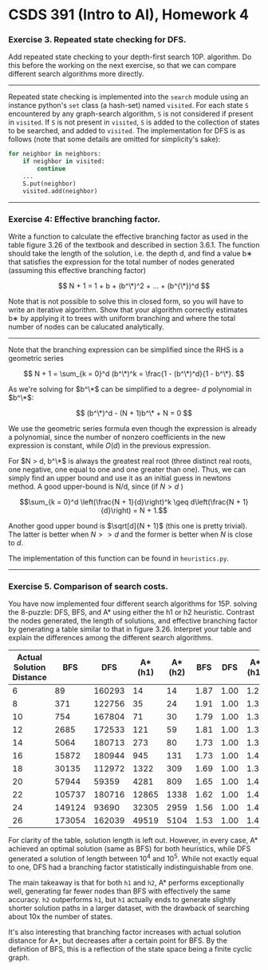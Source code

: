 # CSDS 391 (Intro to AI), Homework 4

### Exercise 3. Repeated state checking for DFS. 
Add repeated state checking to your depth-first search 10P. algorithm. Do this before the working on the next exercise, so that we can compare different search algorithms
more directly.

---


Repeated state checking is implemented into the `search` module using an instance python's `set` class (a hash-set) named `visited`. For each state `S` encountered by any graph-search algorithm, `S` is not considered if present in `visited`. If `S` is not present in `visited`, `S` is added to the collection of states to be searched, and added to `visited`. The implementation for DFS is as follows (note that some details are omitted for simplicity's sake):

```python
for neighbor in neighbors:
    if neighbor in visited:
        continue
    ...
    S.put(neighbor)
    visited.add(neighbor)
```

---

### Exercise 4: Effective branching factor. 
Write a function to calculate the effective branching factor as used in the table figure 3.26 of the textbook and described in section 3.6.1. The function should take the length of the solution, i.e. the depth d, and find a value b∗ that satisfies the expression for the total number of nodes generated (assuming this effective branching factor)

$$
N + 1 = 1 + b + (b^\*)^2 + ... + (b^{\*})^d
$$

Note that is not possible to solve this in closed form, so you will have to write an iterative algorithm. Show that your algorithm correctly estimates b∗ by applying it to trees with uniform branching and where the total number of nodes can be calucated analytically.

---

Note that the branching expression can be simplified since the RHS is a geometric series

$$
N + 1 = \sum_{k = 0}^d (b^\*)^k = \frac{1 - (b^\*)^d}{1 - b^\*}.
$$

As we're solving for $b^\*$ can be simplified to a degree- $d$ polynomial in $b^\*$:

$$
(b^\*)^d - (N + 1)b^\* + N = 0
$$

We use the geometric series formula even though the expression is already a polynomial, since the number of nonzero coefficients in the new expression is constant, while $O(d)$ in the previous expression.

For $N > d, b^\*$ is always the greatest real root (three distinct real roots, one negative, one equal to one and one greater than one). Thus, we can  simply find an upper bound and use it as an initial guess in newtons method. A good upper-bound is N/d, since (if $N > d$ )

$$\sum_{k = 0}^d \left(\frac{N + 1}{d}\right)^k \geq d\left(\frac{N + 1}{d}\right) = N + 1.$$

Another good upper bound is $\sqrt[d]{N + 1}$ (this one is pretty trivial). The latter is better when $N >> d$ and the former is better when $N$ is close to $d.$ 

The implementation of this function can be found in `heuristics.py`.


---


### Exercise 5. Comparison of search costs.
You have now implemented four different search algorithms for 15P. solving the 8-puzzle: DFS, BFS, and A* using either the h1 or h2 heuristic. Contrast the nodes generated, the length of solutions, and effective branching factor by generating a table similar to that in figure 3.26. Interpret your table and explain the differences among the different search algorithms.


| Actual Solution Distance | BFS | DFS | A*(h1) | A*(h2) | BFS | DFS | A*(h1) | A*(h2) |
| --- | --- | --- | --- | --- | --- | --- | --- | --- |
| 6  | 89  | 160293 | 14 | 14 | 1.87 | 1.00 | 1.25 | 1.25 |
| 8  | 371 | 122756 | 35 | 24 | 1.91 | 1.00 | 1.33 | 1.24 |
| 10 | 754 | 167804 | 71 | 30 | 1.79 | 1.00 | 1.34 | 1.19 |
| 12 | 2685 | 172533 | 121 | 59 | 1.81 | 1.00 | 1.33 | 1.23 |
| 14 | 5064 | 180713 | 273 | 80 | 1.73 | 1.00 | 1.36 | 1.21 |
| 16 | 15872 | 180944 | 945 | 131 | 1.73 | 1.00 | 1.42 | 1.22 |
| 18 | 30135 | 112972 | 1322 | 309 | 1.69 | 1.00 | 1.39 | 1.26 |
| 20 | 57944 | 59359 | 4281 | 809 | 1.65 | 1.00 | 1.43 | 1.30 |
| 22 | 105737 | 180716 | 12865 | 1338 | 1.62 | 1.00 | 1.46 | 1.30 |
| 24 | 149124 | 93690 | 32305 | 2959 | 1.56 | 1.00 | 1.47 | 1.31 |
| 26 | 173054 | 162039 | 49519 | 5104 | 1.53 | 1.00 | 1.45 | 1.31 |

For clarity of the table, solution length is left out. However, in every case, A* achieved an optimal solution (same as BFS) for both heuristics, while DFS generated a solution of length between $10^4$ and $10^5$. While not exactly equal to one, DFS had a branching factor statistically indistinguishable from one.

The main takeaway is that for both `h1` and `h2`, A* performs exceptionally well, generating far fewer nodes than BFS with effectively the same accuracy. `h2` outperforms `h1`, but `h1` actually ends to generate slightly shorter solution paths in a larger dataset, with the drawback of searching about 10x the number of states.

It's also interesting that branching factor increases with actual solution distance for A*, but decreases after a certain point for BFS. By the definition of BFS, this is a reflection of the state space being a finite cyclic graph.

